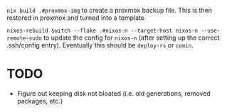 `nix build .#proxmox-img` to create a proxmox backup file. This is then restored in proxmox and turned into a template

`nixos-rebuild switch --flake .#nixos-n --target-host nixos-n --use-remote-sudo` to update the config for `nixos-n` (after setting up the correct .ssh/config entry). Eventually this should be `deploy-rs` or `comin`.

# TODO
* Figure out keeping disk not bloated (i.e. old generations, removed packages, etc.)
